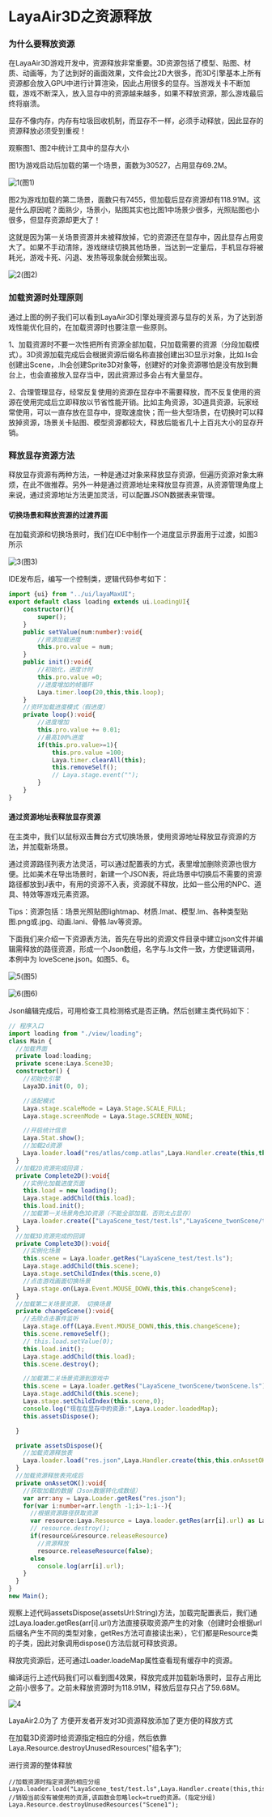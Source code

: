 # LayaAir3D之资源释放

### 为什么要释放资源

在LayaAir3D游戏开发中，资源释放非常重要。3D资源包括了模型、贴图、材质、动画等，为了达到好的画面效果，文件会比2D大很多，而3D引擎基本上所有资源都会放入GPU中进行计算渲染，因此占用很多的显存。当游戏关卡不断加载，游戏不断深入，放入显存中的资源越来越多，如果不释放资源，那么游戏最后终将崩溃。

显存不像内存，内存有垃圾回收机制，而显存不一样，必须手动释放，因此显存的资源释放必须受到重视！

观察图1、图2中统计工具中的显存大小

图1为游戏启动后加载的第一个场景，面数为30527，占用显存69.2M。

![1](img/1.png)(图1)</br>

图2为游戏加载的第二场景，面数只有7455，但加载后显存资源却有118.91M。这是什么原因呢？面熟少，场景小，贴图其实也比图1中场景少很多，光照贴图也小很多，但显存资源却更大了！

这就是因为第一关场景资源并未被释放掉，它的资源还在显存中，因此显存占用变大了。如果不手动清除，游戏继续切换其他场景，当达到一定量后，手机显存将被耗光，游戏卡死、闪退、发热等现象就会频繁出现。

![2](img/2.png)(图2)</br>



### 加载资源时处理原则

通过上图的例子我们可以看到LayaAir3D引擎处理资源与显存的关系，为了达到游戏性能优化目的，在加载资源时也要注意一些原则。

1、加载资源时不要一次性把所有资源全部加载，只加载需要的资源（分段加载模式）。3D资源加载完成后会根据资源后缀名称直接创建出3D显示对象，比如.ls会创建出Scene，.lh会创建Sprite3D对象等，创建好的对象资源哪怕是没有放到舞台上，也会直接放入显存当中，因此资源过多会占有大量显存。

2、合理管理显存，经常反复使用的资源在显存中不需要释放，而不反复使用的资源在使用完成后立即释放以节省性能开销。比如主角资源，3D道具资源，玩家经常使用，可以一直存放在显存中，提取速度快；而一些大型场景，在切换时可以释放掉资源，场景关卡贴图、模型资源都较大，释放后能省几十上百兆大小的显存开销。



### 释放显存资源方法

释放显存资源有两种方法，一种是通过对象来释放显存资源，但遍历资源对象太麻烦，在此不做推荐。另外一种是通过资源地址来释放显存资源，从资源管理角度上来说，通过资源地址方法更加灵活，可以配置JSON数据表来管理。

#### 切换场景和释放资源的过渡界面

在加载资源和切换场景时，我们在IDE中制作一个进度显示界面用于过渡，如图3所示

![3](img/3.png)(图3)</br>

IDE发布后，编写一个控制类，逻辑代码参考如下：

```typescript
import {ui} from "../ui/layaMaxUI";
export default class loading extends ui.LoadingUI{
    constructor(){
        super();
    }
    public setValue(num:number):void{
        //资源加载进度
        this.pro.value = num;
    }
    public init():void{
        //初始化，进度计时
        this.pro.value =0;
        //进度增加的帧循环
        Laya.timer.loop(20,this,this.loop);
    }
    //资环加载进度模式（假进度）
    private loop():void{
        //进度增加
        this.pro.value += 0.01;
        //最高100%进度
        if(this.pro.value>=1){
            this.pro.value =100;
            Laya.timer.clearAll(this);
            this.removeSelf();
            // Laya.stage.event("");
        }
    }
}
```



#### 通过资源地址表释放显存资源

在主类中，我们以鼠标双击舞台方式切换场景，使用资源地址释放显存资源的方法，并加载新场景。

通过资源路径列表方法灵活，可以通过配置表的方式，表里增加删除资源也很方便。比如美术在导出场景时，新建一个JSON表，将此场景中切换后不需要的资源路径都放到J表中，有用的资源不入表，资源就不释放，比如一些公用的NPC、道具、特效等游戏元素资源。

Tips：资源包括：场景光照贴图lightmap、材质.lmat、模型.lm、各种类型贴图.png或.jpg、动画.lani、骨骼.lav等资源。

下面我们来介绍一下资源表方法，首先在导出的资源文件目录中建立json文件并编辑需释放的路径资源，形成一个Json数组，名字与.ls文件一致，方使逻辑调用，本例中为 loveScene.json。如图5、6。

![5](img/5.png)(图5)</br>

![6](img/6.png)(图6)</br>

Json编辑完成后，可用检查工具检测格式是否正确。然后创建主类代码如下：

```typescript
// 程序入口
import loading from "./view/loading";
class Main {
  //加载界面
  private load:loading;
  private scene:Laya.Scene3D;
  constructor() {
    //初始化引擎
    Laya3D.init(0, 0);

    //适配模式
    Laya.stage.scaleMode = Laya.Stage.SCALE_FULL;
    Laya.stage.screenMode = Laya.Stage.SCREEN_NONE;

    //开启统计信息
    Laya.Stat.show();
    //加载2d资源
    Laya.loader.load("res/atlas/comp.atlas",Laya.Handler.create(this,this.Complete2D));
  }
  //加载2D资源完成回调；
  private Complete2D():void{
    //实例化加载进度页面
    this.load = new loading();
    Laya.stage.addChild(this.load);
    this.load.init();
    //加载第一关场景角色3D资源（不能全部加载，否则太占显存）
    Laya.loader.create(["LayaScene_test/test.ls","LayaScene_twonScene/twonScene.ls"],Laya.Handler.create(this,this.Complete3D));
  }
  //加载3D资源完成的回调
  private Complete3D():void{
    //实例化场景
    this.scene = Laya.loader.getRes("LayaScene_test/test.ls");
    Laya.stage.addChild(this.scene);
    Laya.stage.setChildIndex(this.scene,0)
    //点击游戏画面切换场景
    Laya.stage.on(Laya.Event.MOUSE_DOWN,this,this.changeScene);
  }
  //加载第二关场景资源， 切换场景
  private changeScene():void{
    //去除点击事件监听
    Laya.stage.off(Laya.Event.MOUSE_DOWN,this,this.changeScene);
    this.scene.removeSelf();
    // this.load.setValue(0);
    this.load.init();
    Laya.stage.addChild(this.load);
    this.scene.destroy();

    //加载第二关场景资源到游戏中
    this.scene = Laya.loader.getRes("LayaScene_twonScene/twonScene.ls");
    Laya.stage.addChild(this.scene);
    Laya.stage.setChildIndex(this.scene,0);
    console.log("现在在显存中的资源:",Laya.Loader.loadedMap);
    this.assetsDispose();                

  }

  private assetsDispose(){
    //加载资源释放表
    Laya.loader.load("res.json",Laya.Handler.create(this,this.onAssetOK)); 
  }
  //加载资源释放表完成后
  private onAssetOK():void{
    //获取加载的数据（Json数据转化成数组）
    var arr:any = Laya.Loader.getRes("res.json");
    for(var i:number=arr.length -1;i>-1;i--){
      //根据资源路径获取资源
      var resource:Laya.Resource = Laya.loader.getRes(arr[i].url) as Laya.Resource;
      // resource.destroy();
      if(resource&&resource.releaseResource)
        //资源释放
        resource.releaseResource(false);
      else
        console.log(arr[i].url);
    }
  }
}
new Main();
```

观察上述代码assetsDispose(assetsUrl:String)方法，加载完配置表后，我们通过Laya.loader.getRes(arr[i].url)方法直接获取资源产生的对象（创建时会根据url后缀名产生不同的类型对象，getRes方法可直接读出来），它们都是Resource类的子类，因此对象调用dispose()方法后就可释放资源。

释放完资源后，还可通过Loader.loadeMap属性查看现有缓存中的资源。

编译运行上述代码我们可以看到图4效果，释放完成并加载新场景时，显存占用比之前小很多了。之前未释放资源时为118.91M，释放后显存只占了59.68M。

![4](img/4.png)

LayaAir2.0为了 方便开发者开发对3D资源释放添加了更方便的释放方式

在加载3D资源时给资源指定相应的分组，然后依靠 Laya.Resource.destroyUnusedResources("组名字");

进行资源的整体释放

```
//加载资源时指定资源的相应分组
Laya.loader.load("LayaScene_test/test.ls",Laya.Handler.create(this,this.onAssetOK),null,null,1,true,"Scene1"); 
//销毁当前没有被使用的资源,该函数会忽略lock=true的资源。(指定分组)
Laya.Resource.destroyUnusedResources("Scene1");
```

